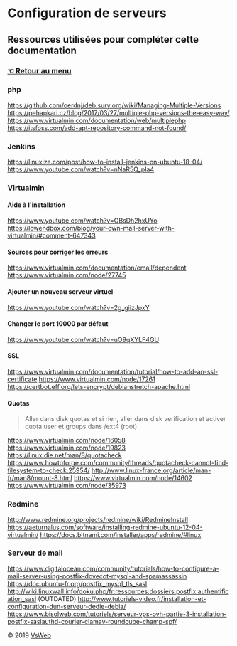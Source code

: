 Configuration de serveurs
==
Ressources utilisées pour compléter cette documentation
-
### [&#9756; Retour au menu](../README.md)
### php
https://github.com/oerdnj/deb.sury.org/wiki/Managing-Multiple-Versions
https://pehapkari.cz/blog/2017/03/27/multiple-php-versions-the-easy-way/
https://www.virtualmin.com/documentation/web/multiplephp
https://itsfoss.com/add-apt-repository-command-not-found/
### Jenkins
https://linuxize.com/post/how-to-install-jenkins-on-ubuntu-18-04/
https://www.youtube.com/watch?v=nNaR5Q_pIa4
### Virtualmin
#### Aide à l'installation
https://www.youtube.com/watch?v=OBsDh2hxUYo
https://lowendbox.com/blog/your-own-mail-server-with-virtualmin/#comment-647343
#### Sources pour corriger les erreurs
https://www.virtualmin.com/documentation/email/dependent
https://www.virtualmin.com/node/27745
#### Ajouter un nouveau serveur virtuel
https://www.youtube.com/watch?v=2g_giizJpxY
#### Changer le port 10000 par défaut
https://www.youtube.com/watch?v=uO9qXYLF4GU
#### SSL
https://www.virtualmin.com/documentation/tutorial/how-to-add-an-ssl-certificate
https://www.virtualmin.com/node/17261
https://certbot.eff.org/lets-encrypt/debianstretch-apache.html
#### Quotas
> Aller dans disk quotas et si rien, aller dans disk verification et activer quota user et groups dans /ext4 (root)

https://www.virtualmin.com/node/16058
https://www.virtualmin.com/node/19823
https://linux.die.net/man/8/quotacheck
https://www.howtoforge.com/community/threads/quotacheck-cannot-find-filesystem-to-check.25954/
http://www.linux-france.org/article/man-fr/man8/mount-8.html
https://www.virtualmin.com/node/14602
https://www.virtualmin.com/node/35973
### Redmine
http://www.redmine.org/projects/redmine/wiki/RedmineInstall
https://aeturnalus.com/software/installing-redmine-ubuntu-12-04-virtualmin/
https://docs.bitnami.com/installer/apps/redmine/#linux
### Serveur de mail
https://www.digitalocean.com/community/tutorials/how-to-configure-a-mail-server-using-postfix-dovecot-mysql-and-spamassassin
https://doc.ubuntu-fr.org/postfix_mysql_tls_sasl
http://wiki.linuxwall.info/doku.php/fr:ressources:dossiers:postfix:authentification_sasl (OUTDATED)
http://www.tutoriels-video.fr/installation-et-configuration-dun-serveur-dedie-debia/
https://www.bisolweb.com/tutoriels/serveur-vps-ovh-partie-3-installation-postfix-saslauthd-courier-clamav-roundcube-champ-spf/

&copy; 2019 [VsWeb](https://vsweb.be)